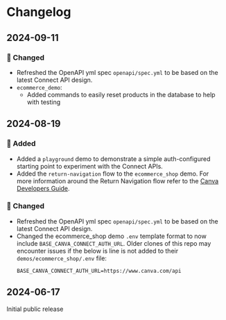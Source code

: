 # Changelog

## 2024-09-11

### 🔧 Changed

- Refreshed the OpenAPI yml spec `openapi/spec.yml` to be based on the latest Connect API design.
- `ecommerce_demo`:
  - Added commands to easily reset products in the database to help with testing

## 2024-08-19

### 🧰 Added

- Added a `playground` demo to demonstrate a simple auth-configured starting point to experiment with the Connect APIs.
- Added the `return-navigation` flow to the `ecommerce_shop` demo. For more information around the Return Navigation flow refer to the [Canva Developers Guide](https://www.canva.dev/docs/connect/return-navigation-guide/).

### 🔧 Changed

- Refreshed the OpenAPI yml spec `openapi/spec.yml` to be based on the latest Connect API design.
- Changed the ecommerce_shop demo `.env` template format to now include `BASE_CANVA_CONNECT_AUTH_URL`. Older clones of this repo may encounter issues if the below is line is not added to their `demos/ecommerce_shop/.env` file:
  ```text
  BASE_CANVA_CONNECT_AUTH_URL=https://www.canva.com/api
  ```

## 2024-06-17

Initial public release
